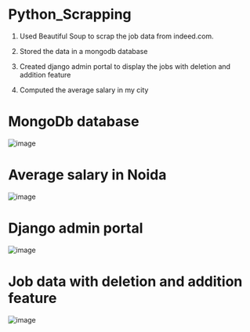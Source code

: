 # Python_Scrapping

1) Used Beautiful Soup to scrap the job data from indeed.com.

2) Stored the data in a mongodb database
   
3) Created django admin portal to display the jobs with deletion and addition feature

4) Computed the average salary in my city

# MongoDb database
![image](https://github.com/aksy2512/Python_Scrapping/assets/79045568/349ab896-79b6-429e-a57e-f0f075577a44)

# Average salary in Noida
![image](https://github.com/aksy2512/Python_Scrapping/assets/79045568/8f7532e5-83f3-408e-81cc-be52892d2217)

# Django admin portal
![image](https://github.com/aksy2512/Python_Scrapping/assets/79045568/6e057e46-2b50-4094-a785-3dca7d5745bf)

# Job data with deletion and addition feature
![image](https://github.com/aksy2512/Python_Scrapping/assets/79045568/737a75a1-c67b-40f8-91a7-26364d138e71)
